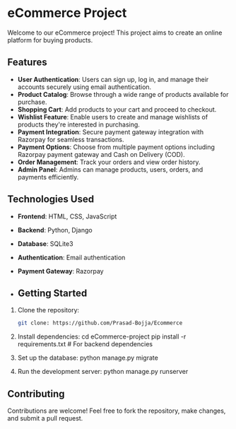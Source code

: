 # eCommerce Project

Welcome to our eCommerce project! This project aims to create an online platform for buying products.

## Features

- **User Authentication**: Users can sign up, log in, and manage their accounts securely using email authentication.
- **Product Catalog**: Browse through a wide range of products available for purchase.
- **Shopping Cart**: Add products to your cart and proceed to checkout.
- **Wishlist Feature**: Enable users to create and manage wishlists of products they're interested in purchasing.
- **Payment Integration**: Secure payment gateway integration with Razorpay for seamless transactions.
- **Payment Options**: Choose from multiple payment options including Razorpay payment gateway and Cash on Delivery (COD).
- **Order Management**: Track your orders and view order history.
- **Admin Panel**: Admins can manage products, users, orders, and payments efficiently.

## Technologies Used

- **Frontend**: HTML, CSS, JavaScript
- **Backend**: Python, Django
- **Database**: SQLite3
- **Authentication**: Email authentication
- **Payment Gateway**: Razorpay

- ## Getting Started

1. Clone the repository:

   ```bash
   git clone: https://github.com/Prasad-Bojja/Ecommerce

2. Install dependencies:
   cd eCommerce-project
   pip install -r requirements.txt   # For backend dependencies

3. Set up the database:
   python manage.py migrate

4. Run the development server:
   python manage.py runserver
   
## Contributing

   Contributions are welcome! Feel free to fork the repository, make changes, and submit a pull request.
